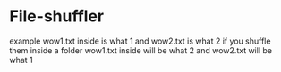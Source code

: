 # File-shuffler
example wow1.txt inside is what 1 and wow2.txt is what 2
if you shuffle them inside a folder wow1.txt inside will be what 2 and wow2.txt will be what 1
